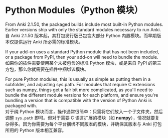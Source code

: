 # Python Modules（Python 模块）

From Anki 2.1.50, the packaged builds include most built-in Python modules. Earlier versions ship with only the standard modules necessary to run Anki.<br>
自 Anki 2.1.50 版本起，其打包发行版已包含大部分 Python 内置模块。而早期版本仅提供运行 Anki 所必需的标准模块。

If your add-on uses a standard Python module that has not been included, or a package from PyPI, then your add-on will need to bundle the module.<br>
如果你的插件需要使用某个未被包含的标准 Python 模块，或是来自 PyPI 的第三方包，那么你就需要在插件中捆绑该模块。

For pure Python modules, this is usually as simple as putting them in a subfolder, and adjusting sys.path. For modules that require C extensions such as numpy, things get a fair bit more complicated, as you'll need to bundle the different module versions for each platform, and ensure you're bundling a version that is compatible with the version of Python Anki is packaged with.<br>
对于纯 Python 模块而言，操作通常很简单：只需将它们放入一个子文件夹，然后调整 `sys.path` 即可。但对于需要 C 语言扩展的模块（如 **numpy**），情况就要复杂得多。因为你需要为每个平台捆绑不同版本的模块，并确保其版本与 Anki 打包所用的 Python 版本相互兼容。
